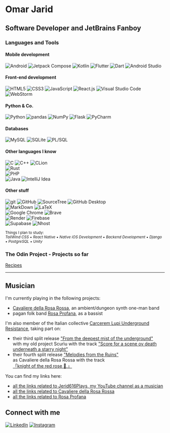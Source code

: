 # Omar Jarid

## Software Developer and JetBrains Fanboy

### Languages and Tools

#### Mobile development
![Android](https://img.shields.io/badge/Android-3DDC84?style=for-the-badge&logo=android&logoColor=white) ![Jetpack Compose](https://img.shields.io/badge/Jetpack%20Compose-4285F4?style=for-the-badge&logo=Jetpack%20Compose&logoColor=white) ![Kotlin](https://img.shields.io/badge/Kotlin-B125EA?style=for-the-badge&logo=kotlin&logoColor=white) ![Flutter](https://img.shields.io/badge/Flutter-02569B?style=for-the-badge&logo=flutter&logoColor=white) ![Dart](https://img.shields.io/badge/Dart-0175C2?style=for-the-badge&logo=dart&logoColor=white) ![Android Studio](https://img.shields.io/badge/Android_Studio-3DDC84?style=for-the-badge&logo=android-studio&logoColor=white) <br>

#### Front-end development
![HTML5](https://img.shields.io/badge/HTML5-E34F26?style=for-the-badge&logo=html5&logoColor=white) ![CSS3](https://img.shields.io/badge/CSS3-1572B6?style=for-the-badge&logo=css3&logoColor=white) ![JavaScript](https://img.shields.io/badge/JavaScript-323330?style=for-the-badge&logo=javascript&logoColor=F7DF1E) ![React.js](https://img.shields.io/badge/React-20232A?style=for-the-badge&logo=react&logoColor=61DAFB) ![Visual Studio Code](https://img.shields.io/badge/Visual_Studio_Code-0078D4?style=for-the-badge&logo=visual%20studio%20code&logoColor=white) ![WebStorm](https://img.shields.io/badge/WebStorm-000000?style=for-the-badge&logo=WebStorm&logoColor=white)<br>

#### Python & Co.
![Python](https://img.shields.io/badge/Python-FFD43B?style=for-the-badge&logo=python&logoColor=blue) ![pandas](https://img.shields.io/badge/Pandas-2C2D72?style=for-the-badge&logo=pandas&logoColor=white) ![NumPy](https://img.shields.io/badge/Numpy-777BB4?style=for-the-badge&logo=numpy&logoColor=white) ![Flask](https://img.shields.io/badge/Flask-000000?style=for-the-badge&logo=flask&logoColor=white) ![PyCharm](https://img.shields.io/badge/PyCharm-000000.svg?&style=for-the-badge&logo=PyCharm&logoColor=white)<br>

#### Databases
![MySQL](https://img.shields.io/badge/MySQL-005C84?style=for-the-badge&logo=mysql&logoColor=white) ![SQLite](https://img.shields.io/badge/Sqlite-003B57?style=for-the-badge&logo=sqlite&logoColor=white) ![PL/SQL](https://img.shields.io/badge/PLSQL-F80000?style=for-the-badge&logo=oracle&logoColor=black) <br>


#### Other languages I know
![C](https://img.shields.io/badge/C-00599C?style=for-the-badge&logo=c&logoColor=white) ![C++](https://img.shields.io/badge/C%2B%2B-00599C?style=for-the-badge&logo=c%2B%2B&logoColor=white) ![CLion](https://img.shields.io/badge/CLion-000000?style=for-the-badge&logo=clion&logoColor=white) <br>
![Rust](https://img.shields.io/badge/Rust-black?style=for-the-badge&logo=rust&logoColor=#E57324) <br>
![PHP](https://img.shields.io/badge/PHP-777BB4?style=for-the-badge&logo=php&logoColor=white)<br>
![Java](https://img.shields.io/badge/Java-FA7343?style=for-the-badge&logoColor=white) ![IntelliJ Idea](https://img.shields.io/badge/IntelliJ_IDEA-000000.svg?style=for-the-badge&logo=intellij-idea&logoColor=white) <br>

#### Other stuff
![git](https://img.shields.io/badge/GIT-E44C30?style=for-the-badge&logo=git&logoColor=white) ![GitHub](https://img.shields.io/badge/GitHub-100000?style=for-the-badge&logo=github&logoColor=white) ![SourceTree](https://img.shields.io/badge/Sourcetree-0052CC?style=for-the-badge&logo=Sourcetree&logoColor=white) ![GitHub Desktop](https://img.shields.io/badge/GitHub%20Desktop-100000?style=for-the-badge&logo=github&logoColor=white)<br>
![MarkDown](https://img.shields.io/badge/Markdown-000000?style=for-the-badge&logo=markdown&logoColor=white) ![LaTeX](https://img.shields.io/badge/LaTeX-47A141?style=for-the-badge&logo=LaTeX&logoColor=white) <br>
![Google Chrome](https://img.shields.io/badge/Google_chrome-4285F4?style=for-the-badge&logo=Google-chrome&logoColor=white) ![Brave](https://img.shields.io/badge/Brave-FF1B2D?style=for-the-badge&logo=Brave&logoColor=white)<br>
![Render](https://img.shields.io/badge/Render-46E3B7?style=for-the-badge&logo=render&logoColor=white) ![Firebase](https://img.shields.io/badge/firebase-ffca28?style=for-the-badge&logo=firebase&logoColor=black) <br>
![Supabase](https://img.shields.io/badge/Supabase-181818?style=for-the-badge&logo=supabase&logoColor=white) ![Nhost](https://img.shields.io/badge/Nhost-181818?style=for-the-badge&logoColor=white)


<sup>Things I plan to study:<br> *TailWind CSS* • *React Native* • *Native iOS Development* • *Backend Development* • *Django* • *PostgreSQL* • *Unity*  </sup>


<!-- <p align="left">
  <img src="https://cdn.jsdelivr.net/gh/devicons/devicon@latest/icons/oracle/oracle-original.svg" alt="Oracle" width="40" height="40" /> (PL/SQL and Forms 6i)
</p>
<br><br> -->

<!-- <img src="https://cdn.jsdelivr.net/gh/devicons/devicon@latest/icons/java/java-original.svg" alt="Java" width="40" height="40" />
    <img src="https://img.shields.io/badge/IntelliJ_IDEA-000000.svg?style=for-the-badge&logo=intellij-idea&logoColor=white" alt="IntelliJ Idea" />

<!--<h4>Currently learning:</h4>
<p align="left">  
    <img src="https://cdn.jsdelivr.net/gh/devicons/devicon@latest/icons/apple/apple-original.svg" alt="iOS" width="40" height="40" />
    <img src="https://cdn.jsdelivr.net/gh/devicons/devicon@latest/icons/swift/swift-original.svg" alt="Swift" width="40" height="40" />
    <img src="https://cdn.jsdelivr.net/gh/devicons/devicon@latest/icons/xcode/xcode-original.svg" alt="Xcode" width="40" height="40" />            
  </a>
</p>
<p align="left">
    <img src="https://cdn.jsdelivr.net/gh/devicons/devicon@latest/icons/rust/rust-original.svg" alt="Rust" width="40" height="40" />
</p>
<p align="left">
    <img src="https://cdn.jsdelivr.net/gh/devicons/devicon@latest/icons/spring/spring-original.svg" alt="Spring" width="40" height="40" />
</p>  -->

### The Odin Project - Projects so far
[Recipes](https://omar-jarid.github.io/odin-recipes/)

<!--
### Websites I worked on:

[Graphic System](http://www.graphicsystem.it/home.html)
// APPUNTO - DIRE A LEO DI AGGIORNARE DOMINIO AD HTTPS!!!

[Psycho - Muse Tribute Band](https://www.musetributeband.it/)

-->

---

<!-- 
## UX / UI Design

<sup>Things I plan to study » *Figma* • *Material Design* • *Human Interface Guidelines* • *Liquid Glass*</sup>

--- 
-->
## Musician
I'm currently playing in the following projects:<br>
<ul>
    <li> <a href="https://cavalieredellarosarossa.bandcamp.com">Cavaliere della Rosa Rossa</a>, an ambient/dungeon synth one-man band</li>
    <li> pagan folk band <a href="https://www.youtube.com/@RosaProfana-PaganFolk-Band">Rosa Profana</a>, as a bassist</li>
</ul>

 
I'm also member of the Italian collective <a href="https://instagram.com/carceremlupiur" target="blank">Carcerem Lupi Underground Resistance</a>, taking part on:<br>
<ul>
    <li>their third split release <a href="https://carceremlupiur.bandcamp.com/album/from-the-deepest-mist-of-the-underground">"From the deepest mist of the underground"</a><br> with my old project Scurìu with the track <a href="https://carceremlupiur.bandcamp.com/track/score-for-a-scene-ov-death-underneath-a-starry-night">"Score for a scene ov death underneath a starry night"</a></li>
    <li>their fourth split release <a href="https://carceremlupiur.bandcamp.com/album/melodies-from-the-ruins">"Melodies from the Ruins"</a><br> as Cavaliere della Rosa Rossa with the track <a href="https://carceremlupiur.bandcamp.com/track/knight-of-the-red-rose">「knight of the red rose 🌹.」</a></li>
</ul>

You can find my links here:<br>
<ul>
    <li><a href="https://linktr.ee/jerid616plays">all the links related to Jerid616Plays, my YouTube channel as a musician</a></li>
    <li><a href="https://linktr.ee/cavalieredellarosarossa">all the links related to Cavaliere della Rosa Rossa</a></li>
    <li><a href="https://linktr.ee/rosaprofana">all the links related to Rosa Profana</a></li>
</ul>

## Connect with me
<a href="https://www.linkedin.com/in/omar-jarid/" target="_blank"><img src="https://img.shields.io/badge/LinkedIn-0077B5?style=for-the-badge&logo=linkedin&logoColor=white" alt="LinkedIn"></a>
<a href="https://www.instagram.com/jerid616/" target="_blank"><img src="https://img.shields.io/badge/Instagram-E4405F?style=for-the-badge&logo=instagram&logoColor=white" alt="Instagram"></a>